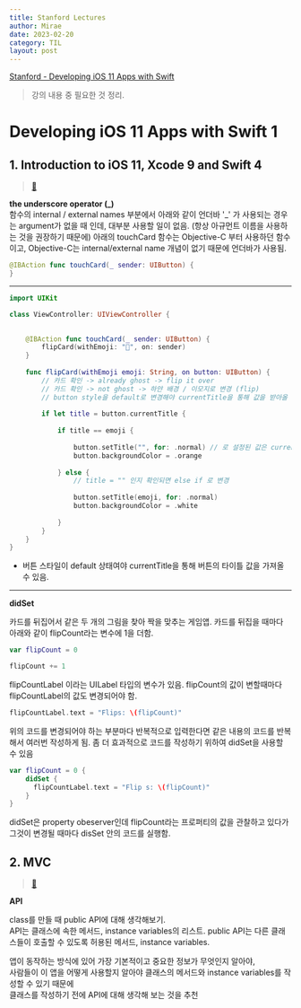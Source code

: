 ```yaml
---
title: Stanford Lectures 
author: Mirae
date: 2023-02-20
category: TIL
layout: post
---
```


[Stanford - Developing iOS 11 Apps with Swift](https://www.youtube.com/watch?v=TZL5AmwuwlA&list=PL3d_SFOiG7_8ofjyKzX6Nl1wZehbdiZC_)  
> 강의 내용 중 필요한 것 정리.
  
  

# Developing iOS 11 Apps with Swift 1 
## 1. Introduction to iOS 11, Xcode 9 and Swift 4
> [🔗](https://youtu.be/TZL5AmwuwlA)
  
  
<b>the underscore operator (\_)</b>  
함수의 internal / external names 부분에서 아래와 같이 언더바 '_' 가 사용되는 경우는 argument가 없을 때 인데, 대부분 사용할 일이 없음. (항상 아규먼트 이름을 사용하는 것을 권장하기 때문에) 아래의 touchCard 함수는 Objective-C 부터 사용하던 함수이고, Objective-C는 internal/external name 개념이 없기 때문에 언더바가 사용됨.
```swift
@IBAction func touchCard(_ sender: UIButton) {
}
```
--------------------

```swift
import UIKit

class ViewController: UIViewController {

    
    @IBAction func touchCard(_ sender: UIButton) {
        flipCard(withEmoji: "👻", on: sender)
    }
    
    func flipCard(withEmoji emoji: String, on button: UIButton) {
        // 카드 확인 -> already ghost -> flip it over
        // 카드 확인 -> not ghost -> 하얀 배경 / 이모지로 변경 (flip)
        // button style을 default로 변경해야 currentTitle을 통해 값을 받아올 수 있음
        
        if let title = button.currentTitle {
            
            if title == emoji {
                
                button.setTitle("", for: .normal) // 로 설정된 값은 currentTitle로 가져올 수 있음
                button.backgroundColor = .orange
                
            } else {
                // title = "" 인지 확인되면 else if 로 변경
                
                button.setTitle(emoji, for: .normal)
                button.backgroundColor = .white
                
            }
        }
    }
}
```
* 버튼 스타일이 default 상태여야 currentTitle을 통해 버튼의 타이틀 값을 가져올 수 있음. 

   
--------------------
  
<b>didSet</b>  
  
카드를 뒤집어서 같은 두 개의 그림을 찾아 짝을 맞추는 게임앱. 
카드를 뒤집을 때마다 아래와 같이 flipCount라는 변수에 1을 더함.
```swift 
var flipCount = 0
```

```swift
flipCount += 1 
```
flipCountLabel 이라는 UILabel 타입의 변수가 있음.
flipCount의 값이 변할때마다 flipCountLabel의 값도 변경되어야 함. 

```swift
flipCountLabel.text = "Flips: \(flipCount)"
```
위의 코드를 변경되어야 하는 부분마다 반복적으로 입력한다면 같은 내용의 코드를 반복해서 여러번 작성하게 됨.
좀 더 효과적으로 코드를 작성하기 위하여 didSet을 사용할 수 있음 

```swift 
var flipCount = 0 {
    didSet {
      flipCountLabel.text = "Flip s: \(flipCount)"  
    }
}
```
didSet은 property obeserver인데 flipCount라는 프로퍼티의 값을 관찰하고 있다가
그것이 변경될 때마다 disSet 안의 코드를 실행함. 
 

  
## 2. MVC

> [🔗](https://youtu.be/gI3pz7eFgfo)  
  
<b>API</b>  
  
class를 만들 때 public API에 대해 생각해보기.  
API는 클래스에 속한 메서드, instance variables의 리스트.
public API는 다른 클래스들이 호출할 수 있도록 허용된 메서드, instance variables.
  
앱이 동작하는 방식에 있어 가장 기본적이고 중요한 정보가 무엇인지 알아야,  
사람들이 이 앱을 어떻게 사용할지 알아야 클래스의 메서드와 instance variables를 작성할 수 있기 때문에  
클래스를 작성하기 전에 API에 대해 생각해 보는 것을 추천


